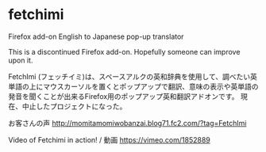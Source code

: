 # fetchimi
Firefox add-on English to Japanese pop-up translator

This is a discontinued Firefox add-on.  Hopefully someone can improve upon it.

FetchImi (フェッチイミ)は、スペースアルクの英和辞典を使用して、調べたい英単語の上にマウスカーソルを置くとポップアップで翻訳、意味の表示や英単語の発音を聞くことが出来るFirefox用のポップアップ英和翻訳アドオンです。 現在、中止したプロジェクトになった。

お客さんの声
http://momitamomiwobanzai.blog71.fc2.com/?tag=FetchImi


Video of Fetchimi in action! / 動画
https://vimeo.com/1852889
